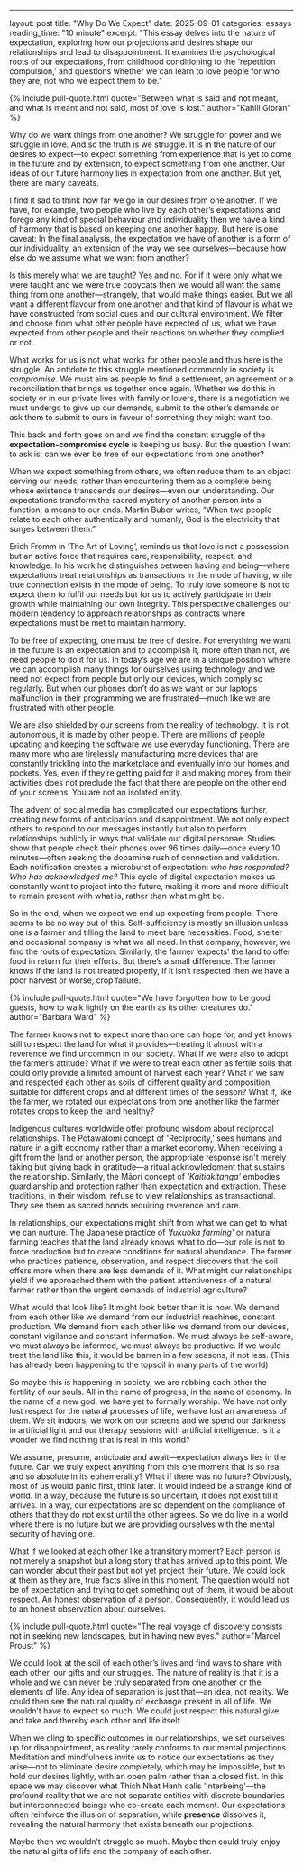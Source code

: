 ---
layout: post
title: "Why Do We Expect"
date: 2025-09-01
categories: essays
reading_time: "10 minute"
excerpt: "This essay delves into the nature of expectation, exploring how our projections and desires shape our relationships and lead to disappointment. It examines the psychological roots of our expectations, from childhood conditioning to the 'repetition compulsion,' and questions whether we can learn to love people for who they are, not who we expect them to be."

{% include pull-quote.html quote="Between what is said and not meant, and what is meant and not said,
most of love is lost." author="Kahlil Gibran" %}

Why do we want things from one another? We struggle for power and we
struggle in love. And so the truth is we struggle. It is in the nature
of our desires to expect—to expect something from experience that is yet
to come in the future and by extension, to expect something from one
another. Our ideas of our future harmony lies in expectation from one
another. But yet, there are many caveats.

I find it sad to think how far we go in our desires from one another. If
we have, for example, two people who live by each other’s expectations
and forego any kind of special behaviour and individuality then we have
a kind of harmony that is based on keeping one another happy. But here
is one caveat: In the final analysis, the expectation we have of another
is a form of our individuality, an extension of the way we see
ourselves—because how else do we assume what we want from another?

Is this merely what we are taught? Yes and no. For if it were only what
we were taught and we were true copycats then we would all want the same
thing from one another—strangely, that would make things easier. But we
all want a different flavour from one another and that kind of flavour
is what we have constructed from social cues and our cultural
environment. We filter and choose from what other people have expected
of us, what we have expected from other people and their reactions on
whether they complied or not.

What works for us is not what works for other people and thus here is
the struggle. An antidote to this struggle mentioned commonly in society
is *compromise*. We must aim as people to find a settlement, an
agreement or a reconciliation that brings us together once again.
Whether we do this in society or in our private lives with family or
lovers, there is a negotiation we must undergo to give up our demands,
submit to the other’s demands or ask them to submit to ours in favour of
something they might want too.

This back and forth goes on and we find the constant struggle of the
**expectation-compromise cycle** is keeping us busy. But the question I
want to ask is: can we ever be free of our expectations from one
another?

When we expect something from others, we often reduce them to an object
serving our needs, rather than encountering them as a complete being
whose existence transcends our desires—even our understanding. Our
expectations transform the sacred mystery of another person into a
function, a means to our ends. Martin Buber writes, “When two people
relate to each other authentically and humanly, God is the electricity
that surges between them.”

Erich Fromm in ‘The Art of Loving’, reminds us that love is not a
possession but an active force that requires care, responsibility,
respect, and knowledge. In his work he distinguishes between having and
being—where expectations treat relationships as transactions in the mode
of having, while true connection exists in the mode of being. To truly
love someone is not to expect them to fulfil our needs but for us to
actively participate in their growth while maintaining our own
integrity. This perspective challenges our modern tendency to approach
relationships as contracts where expectations must be met to maintain
harmony.

To be free of expecting, one must be free of desire. For everything we
want in the future is an expectation and to accomplish it, more often
than not, we need people to do it for us. In today’s age we are in a
unique position where we can accomplish many things for ourselves using
technology and we need not expect from people but only our devices,
which comply so regularly. But when our phones don’t do as we want or
our laptops malfunction in their programming we are frustrated—much like
we are frustrated with other people.

We are also shielded by our screens from the reality of technology. It
is not autonomous, it is made by other people. There are millions of
people updating and keeping the software we use everyday functioning.
There are many more who are tirelessly manufacturing more devices that
are constantly trickling into the marketplace and eventually into our
homes and pockets. Yes, even if they’re getting paid for it and making
money from their activities does not preclude the fact that there are
people on the other end of your screens. You are not an isolated entity.

The advent of social media has complicated our expectations further,
creating new forms of anticipation and disappointment. We not only
expect others to respond to our messages instantly but also to perform
relationships publicly in ways that validate our digital personae.
Studies show that people check their phones over 96 times daily—once
every 10 minutes—often seeking the dopamine rush of connection and
validation. Each notification creates a microburst of expectation: *who
has responded? Who has acknowledged me?* This cycle of digital
expectation makes us constantly want to project into the future, making
it more and more difficult to remain present with what is, rather than
what might be.

So in the end, when we expect we end up expecting from people. There
seems to be no way out of this. Self-sufficiency is mostly an illusion
unless one is a farmer and tilling the land to meet bare necessities.
Food, shelter and occasional company is what we all need. In that
company, however, we find the roots of expectation. Similarly, the
farmer ‘expects’ the land to offer food in return for their efforts. But
there’s a small difference. The farmer knows if the land is not treated
properly, if it isn’t respected then we have a poor harvest or worse,
crop failure.

{% include pull-quote.html quote="We have forgotten how to be good guests, how to walk lightly on the
earth as its other creatures do." author="Barbara Ward" %}

The farmer knows not to expect more than one can hope for, and yet knows
still to respect the land for what it provides—treating it almost with a
reverence we find uncommon in our society. What if we were also to adopt
the farmer’s attitude? What if we were to treat each other as fertile
soils that could only provide a limited amount of harvest each year?
What if we saw and respected each other as soils of different quality
and composition, suitable for different crops and at different times of
the season? What if, like the farmer, we rotated our expectations from
one another like the farmer rotates crops to keep the land healthy?

Indigenous cultures worldwide offer profound wisdom about reciprocal
relationships. The Potawatomi concept of 'Reciprocity,' sees humans and
nature in a gift economy rather than a market economy. When receiving a
gift from the land or another person, the appropriate response isn't
merely taking but giving back in gratitude—a ritual acknowledgment that
sustains the relationship. Similarly, the Māori concept of
*'Kaitiakitanga'* embodies guardianship and protection rather than
expectation and extraction. These traditions, in their wisdom, refuse to
view relationships as transactional. They see them as sacred bonds
requiring reverence and care.

In relationships, our expectations might shift from what we can get to
what we can nurture. The Japanese practice of *'fukuoka farming'* or
natural farming teaches that the land already knows what to do—our role
is not to force production but to create conditions for natural
abundance. The farmer who practices patience, observation, and respect
discovers that the soil offers more when there are less demands of it.
What might our relationships yield if we approached them with the
patient attentiveness of a natural farmer rather than the urgent demands
of industrial agriculture?

What would that look like? It might look better than it is now. We
demand from each other like we demand from our industrial machines,
constant production. We demand from each other like we demand from our
devices, constant vigilance and constant information. We must always be
self-aware, we must always be informed, we must always be productive. If
we would treat the land like this, it would be barren in a few seasons,
if not less. (This has already been happening to the topsoil in many
parts of the world)

So maybe this is happening in society, we are robbing each other the
fertility of our souls. All in the name of progress, in the name of
economy. In the name of a new god, we have yet to formally worship. We
have not only lost respect for the natural processes of life, we have
lost an awareness of them. We sit indoors, we work on our screens and we
spend our darkness in artificial light and our therapy sessions with
artificial intelligence. Is it a wonder we find nothing that is real in
this world?

We assume, presume, anticipate and await—expectation always lies in the
future. Can we truly expect anything from this one moment that is so
real and so absolute in its ephemerality? What if there was no future?
Obviously, most of us would panic first, think later. It would indeed be
a strange kind of world. In a way, because the future is so uncertain,
it does not exist till it arrives. In a way, our expectations are so
dependent on the compliance of others that they do not exist until the
other agrees. So we do live in a world where there is no future but we
are providing ourselves with the mental security of having one.

What if we looked at each other like a transitory moment? Each person is
not merely a snapshot but a long story that has arrived up to this
point. We can wonder about their past but not yet project their future.
We could look at them as they are, true facts alive in this moment. The
question would not be of expectation and trying to get something out of
them, it would be about respect. An honest observation of a person.
Consequently, it would lead us to an honest observation about ourselves.

{% include pull-quote.html quote="The real voyage of discovery consists not in seeking new landscapes,
but in having new eyes." author="Marcel Proust" %}

We could look at the soil of each other’s lives and find ways to share
with each other, our gifts and our struggles. The nature of reality is
that it is a whole and we can never be truly separated from one another
or the elements of life. Any idea of separation is just that—an idea,
not reality. We could then see the natural quality of exchange present
in all of life. We wouldn’t have to expect so much. We could just
respect this natural give and take and thereby each other and life
itself.

When we cling to specific outcomes in our relationships, we set
ourselves up for disappointment, as reality rarely conforms to our
mental projections. Meditation and mindfulness invite us to notice our
expectations as they arise—not to eliminate desire completely, which may
be impossible, but to hold our desires lightly, with an open palm rather
than a closed fist. In this space we may discover what Thich Nhat Hanh
calls 'interbeing'—the profound reality that we are not separate
entities with discrete boundaries but interconnected beings who
co-create each moment. Our expectations often reinforce the illusion of
separation, while **presence** dissolves it, revealing the natural
harmony that exists beneath our projections.

Maybe then we wouldn’t struggle so much. Maybe then could truly enjoy
the natural gifts of life and the company of each other.
